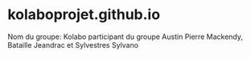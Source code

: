 # kolaboprojet.github.io
Nom du groupe: Kolabo
participant du groupe
Austin Pierre Mackendy, Bataille Jeandrac et Sylvestres Sylvano
